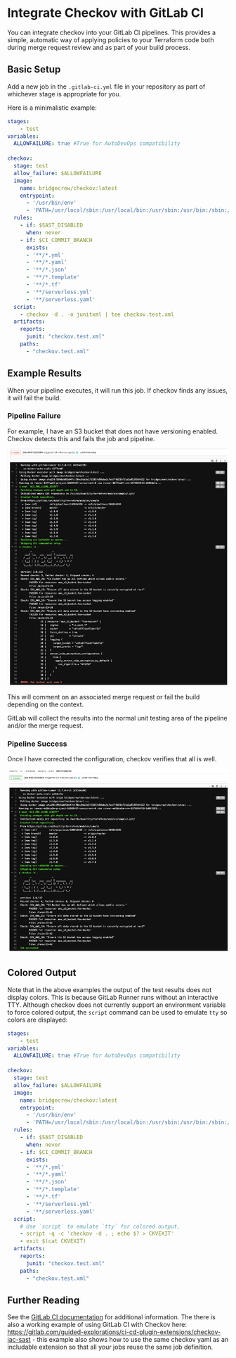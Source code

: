 # Integrate Checkov with GitLab CI

You can integrate checkov into your GitLab CI pipelines. This provides a simple, automatic way of applying policies to your Terraform code both during merge request review and as part of your build process.

## Basic Setup

Add a new job in the `.gitlab-ci.yml` file in your repository as part of whichever stage is appropriate for you.

Here is a minimalistic example:
```yaml
stages:
    - test
variables: 
  ALLOWFAILURE: true #True for AutoDevOps compatibility

checkov:
  stage: test
  allow_failure: $ALLOWFAILURE
  image:
    name: bridgecrew/checkov:latest
    entrypoint:
      - '/usr/bin/env'
      - 'PATH=/usr/local/sbin:/usr/local/bin:/usr/sbin:/usr/bin:/sbin:/bin'
  rules:
    - if: $SAST_DISABLED
      when: never
    - if: $CI_COMMIT_BRANCH
      exists:
      - '**/*.yml'
      - '**/*.yaml'
      - '**/*.json'
      - '**/*.template'
      - '**/*.tf'      
      - '**/serverless.yml'
      - '**/serverless.yaml'
  script:
    - checkov -d . -o junitxml | tee checkov.test.xml
  artifacts:
    reports:
      junit: "checkov.test.xml"
    paths:
      - "checkov.test.xml"
```

## Example Results

When your pipeline executes, it will run this job. If checkov finds any issues, it will fail the build.

### Pipeline Failure

For example, I have an S3 bucket that does not have versioning enabled. Checkov detects this and fails the job and pipeline.

![GitLab Failed Job](gitlab_failed_job.png)

This will comment on an associated merge request or fail the build depending on the context.

GitLab will collect the results into the normal unit testing area of the pipeline and/or the merge request.

### Pipeline Success

Once I have corrected the configuration, checkov verifies that all is well.

![GitLab Results](gitlab_results.png)

## Colored Output

Note that in the above examples the output of the test results does not display colors. This is because GitLab Runner runs without an interactive TTY. Although checkov does not currently support an environment variable to force colored output, the `script` command can be used to emulate `tty` so colors are displayed:
```yaml
stages:
    - test
variables: 
  ALLOWFAILURE: true #True for AutoDevOps compatibility

checkov:
  stage: test
  allow_failure: $ALLOWFAILURE
  image:
    name: bridgecrew/checkov:latest
    entrypoint:
      - '/usr/bin/env'
      - 'PATH=/usr/local/sbin:/usr/local/bin:/usr/sbin:/usr/bin:/sbin:/bin'
  rules:
    - if: $SAST_DISABLED
      when: never
    - if: $CI_COMMIT_BRANCH
      exists:
      - '**/*.yml'
      - '**/*.yaml'
      - '**/*.json'
      - '**/*.template'
      - '**/*.tf'      
      - '**/serverless.yml'
      - '**/serverless.yaml'
  script:
    # Use `script` to emulate `tty` for colored output.
    - script -q -c 'checkov -d . ; echo $? > CKVEXIT'
    - exit $(cat CKVEXIT)
  artifacts:
    reports:
      junit: "checkov.test.xml"
    paths:
      - "checkov.test.xml"
```

## Further Reading

See the [GitLab CI documentation](https://docs.gitlab.com/ee/ci/) for additional information.
The there is also a working example of using GitLab CI with Checkov here: https://gitlab.com/guided-explorations/ci-cd-plugin-extensions/checkov-iac-sast - this example also shows how to use the same checkov yaml as an includable extension so that all your jobs reuse the same job definition.
